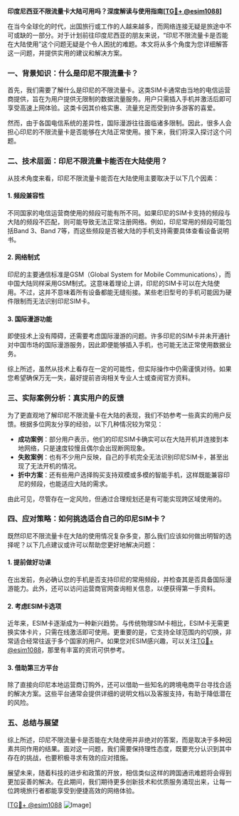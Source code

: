 **印度尼西亚不限流量卡大陆可用吗？深度解读与使用指南[[TG💪+ @esim1088](https://t.me/s/esim1088)]**

在当今全球化的时代，出国旅行或工作的人越来越多，而网络连接无疑是旅途中不可或缺的一部分。对于计划前往印度尼西亚的朋友来说，“印尼不限流量卡是否能在大陆使用”这个问题无疑是个令人困扰的难题。本文将从多个角度为您详细解答这一问题，并提供实用的建议和解决方案。

### 一、背景知识：什么是印尼不限流量卡？

首先，我们需要了解什么是印尼的不限流量卡。这类SIM卡通常由当地的电信运营商提供，旨在为用户提供无限制的数据流量服务。用户只需插入手机并激活后即可享受高速上网体验。这类卡因其价格实惠、流量充足而受到许多游客的喜爱。

然而，由于各国电信系统的差异性，国际漫游往往面临诸多限制。因此，很多人会担心印尼的不限流量卡是否能够在大陆正常使用。接下来，我们将深入探讨这个问题。

### 二、技术层面：印尼不限流量卡能否在大陆使用？

从技术角度来看，印尼不限流量卡能否在大陆使用主要取决于以下几个因素：

#### 1. 频段兼容性
不同国家的电信运营商使用的频段可能有所不同。如果印尼的SIM卡支持的频段与大陆的频段不匹配，则可能导致无法正常注册网络。例如，印尼常用的频段可能包括Band 3、Band 7等，而这些频段是否被大陆的手机支持需要具体查看设备说明书。

#### 2. 网络制式
印尼的主要通信标准是GSM（Global System for Mobile Communications），而中国大陆同样采用GSM制式。这意味着理论上讲，印尼的SIM卡可以在大陆使用。不过，这并不意味着所有设备都能无缝衔接。某些老旧型号的手机可能因为硬件限制而无法识别印尼SIM卡。

#### 3. 国际漫游功能
即使技术上没有障碍，还需要考虑国际漫游的问题。许多印尼的SIM卡并未开通针对中国市场的国际漫游服务，因此即便能够插入手机，也可能无法正常使用数据业务。

综上所述，虽然从技术上看存在一定的可能性，但实际操作中仍需谨慎对待。如果您希望确保万无一失，最好提前咨询相关专业人士或查阅官方资料。

### 三、实际案例分析：真实用户的反馈

为了更直观地了解印尼不限流量卡在大陆的表现，我们不妨参考一些真实的用户反馈。根据多位网友分享的经验，以下几种情况较为常见：

- **成功案例**：部分用户表示，他们的印尼SIM卡确实可以在大陆开机并连接到本地网络，只是速度较慢且偶尔会出现断网现象。
- **失败案例**：也有不少用户反映，自己的手机完全无法识别印尼SIM卡，甚至出现了无法开机的情况。
- **折中方案**：还有些用户选择购买支持双模或多模的智能手机，这样既能兼容印尼的频段，也能适应大陆的需求。

由此可见，尽管存在一定风险，但通过合理规划还是有可能实现跨区域使用的。

### 四、应对策略：如何挑选适合自己的印尼SIM卡？

既然印尼不限流量卡在大陆的使用情况复杂多变，那么我们应该如何做出明智的选择呢？以下几点建议或许可以帮助您更好地解决问题：

#### 1. 提前做好功课
在出发前，务必确认您的手机是否支持印尼的常用频段，并检查其是否具备国际漫游能力。此外，还可以访问运营商官网查询相关信息，以便获得第一手资料。

#### 2. 考虑ESIM卡选项
近年来，ESIM卡逐渐成为一种新兴趋势。与传统物理SIM卡相比，ESIM卡无需更换实体卡片，只需在线激活即可使用。更重要的是，它支持全球范围内的切换，非常适合经常往返于多个国家的用户。如果您对ESIM感兴趣，可以关注[TG💪+ @esim1088](https://t.me/s/esim1088)，那里有丰富的资讯可供参考。

#### 3. 借助第三方平台
除了直接向印尼本地运营商订购外，还可以借助一些知名的跨境电商平台寻找合适的解决方案。这些平台通常会提供详细的说明文档以及客服支持，有助于降低潜在的风险。

### 五、总结与展望

综上所述，印尼不限流量卡是否能在大陆使用并非绝对的答案，而是取决于多种因素共同作用的结果。面对这一问题，我们需要保持理性态度，既要充分认识到其中存在的挑战，也要积极寻求有效的应对措施。

展望未来，随着科技的进步和政策的开放，相信类似这样的跨国通讯难题将会得到更加妥善的解决。在此期间，我们期待更多创新技术和优质服务涌现出来，让每一位跨境旅行者都能享受到便捷高效的网络体验。

[[TG💪+ @esim1088](https://t.me/s/esim1088) ![Image](https://i.postimg.cc/4NQfJmqS/Snipaste-2025-05-13-00-14-12.png)]